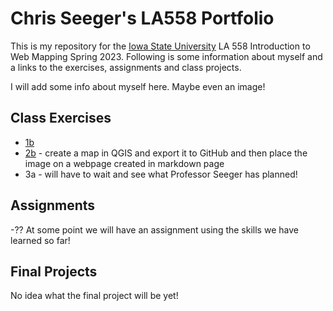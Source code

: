 # Chris Seeger's LA558 Portfolio
This is my repository for the [Iowa State University](https://www.iastate.edu) LA 558 Introduction to Web Mapping Spring 2023.
Following is some information about myself and a links to the exercises, assignments and class projects.

I will add some info about myself here. Maybe even an image!

## Class Exercises
- [1b](exercises/ex1b.md)
- [2b](exercises/ex2b.md) - create a map in QGIS and export it to GitHub and then place the image on a webpage created in markdown page
- 3a - will have to wait and see what Professor Seeger has planned!



## Assignments
-?? At some point we will have an assignment using the skills we have learned so far!

## Final Projects
No idea what the final project will be yet!